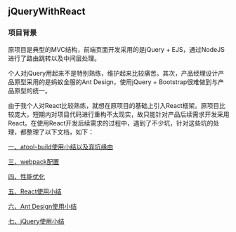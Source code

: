 jQueryWithReact
---

### 项目背景

原项目是典型的MVC结构，前端页面开发采用的是jQuery + EJS，通过NodeJS进行了路由跳转以及中间层处理。

个人对jQuery用起来不是特别熟练，维护起来比较痛苦。其次，产品经理设计产品原型采用的是蚂蚁金服的Ant Design，使用jQuery + Bootstrap很难做到与产品原型的统一。

由于我个人对React比较熟练，就想在原项目的基础上引入React框架。原项目比较庞大，短期内对项目代码进行重构不太现实，故只能针对产品后续需求开发采用React。在使用React开发后续需求的过程中，遇到了不少坑，针对这些坑的处理，都整理了以下文档，如下：

[一、atool-build使用小结以及弃坑缘由](https://github.com/Bian2017/jQueryWithReact/blob/master/doc/docs/%E4%B8%80%E3%80%81%08atool-build%E4%BD%BF%E7%94%A8%E5%B0%8F%E7%BB%93%E4%BB%A5%E5%8F%8A%E5%BC%83%E5%9D%91%E7%BC%98%E7%94%B1.md)

[三、webpack配置](https://github.com/Bian2017/jQueryWithReact/blob/master/doc/docs/%E4%B8%89%E3%80%81webpack%E9%85%8D%E7%BD%AE.md)

[四、性能优化](https://github.com/Bian2017/jQueryWithReact/blob/master/doc/docs/%E5%9B%9B%E3%80%81%E6%80%A7%E8%83%BD%E4%BC%98%E5%8C%96.md)

[五、React使用小结](https://github.com/Bian2017/jQueryWithReact/blob/master/doc/docs/%E4%BA%94%E3%80%81React%E4%BD%BF%E7%94%A8%08%E5%B0%8F%E7%BB%93.md)

[六、Ant Design使用小结](https://github.com/Bian2017/jQueryWithReact/blob/master/doc/docs/%E5%85%AD%E3%80%81Ant%20Desgin%E4%BD%BF%E7%94%A8%E5%B0%8F%E7%BB%93.md)

[七、jQuery使用小结](https://github.com/Bian2017/jQueryWithReact/blob/master/doc/docs/%E4%B8%83%E3%80%81jQuery%E4%BD%BF%E7%94%A8%E5%B0%8F%E7%BB%93.md)